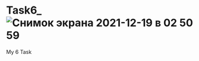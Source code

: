 # Task6_![Снимок экрана 2021-12-19 в 02 50 59](https://user-images.githubusercontent.com/90615129/146658696-75abf749-2d62-406e-bc83-42aa53d8dc61.png)
My 6 Task
